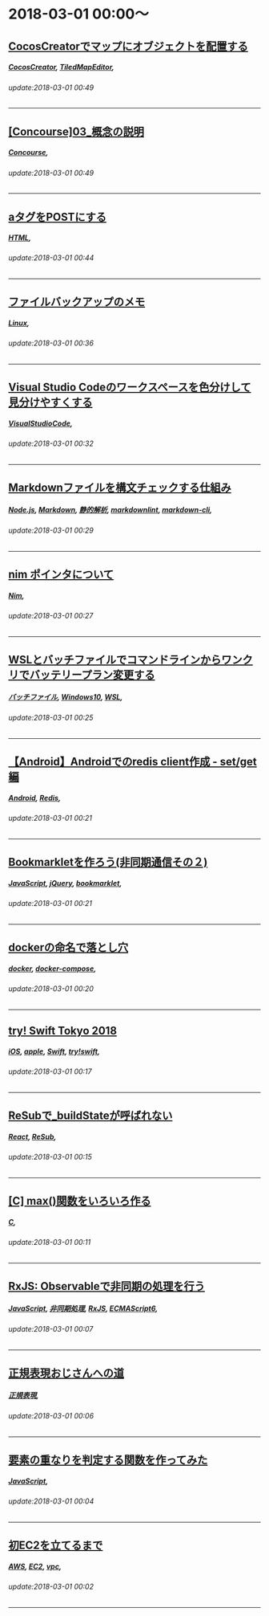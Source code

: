 # 2018-03-01 00:00～
## [CocosCreatorでマップにオブジェクトを配置する](https://qiita.com/raichi/items/5955f3e98f5ae995e57f)
##### [CocosCreator](https://qiita.com/tags/CocosCreator), [TiledMapEditor](https://qiita.com/tags/TiledMapEditor), 
###### update:2018-03-01 00:49
---
## [[Concourse]03_概念の説明](https://qiita.com/RyoMa_0923/items/4de698f9f3eb6c56c298)
##### [Concourse](https://qiita.com/tags/Concourse), 
###### update:2018-03-01 00:49
---
## [aタグをPOSTにする](https://qiita.com/horikeso/items/cceb42be04e2b6d1d5a6)
##### [HTML](https://qiita.com/tags/HTML), 
###### update:2018-03-01 00:44
---
## [ファイルバックアップのメモ](https://qiita.com/horikeso/items/40c9a6cb4eaafe6c4e4b)
##### [Linux](https://qiita.com/tags/Linux), 
###### update:2018-03-01 00:36
---
## [Visual Studio Codeのワークスペースを色分けして見分けやすくする](https://qiita.com/nacam403/items/e4ab0a475da24edd7190)
##### [VisualStudioCode](https://qiita.com/tags/VisualStudioCode), 
###### update:2018-03-01 00:32
---
## [Markdownファイルを構文チェックする仕組み](https://qiita.com/peg_73_/items/c2b93919a1d55ada47cf)
##### [Node.js](https://qiita.com/tags/Node.js), [Markdown](https://qiita.com/tags/Markdown), [静的解析](https://qiita.com/tags/静的解析), [markdownlint](https://qiita.com/tags/markdownlint), [markdown-cli](https://qiita.com/tags/markdown-cli), 
###### update:2018-03-01 00:29
---
## [nim ポインタについて](https://qiita.com/honeytrap15/items/5a2d60444795bf92c1c0)
##### [Nim](https://qiita.com/tags/Nim), 
###### update:2018-03-01 00:27
---
## [WSLとバッチファイルでコマンドラインからワンクリでバッテリープラン変更する](https://qiita.com/As_a_duke/items/3c8626fe0b4c044d8f89)
##### [バッチファイル](https://qiita.com/tags/バッチファイル), [Windows10](https://qiita.com/tags/Windows10), [WSL](https://qiita.com/tags/WSL), 
###### update:2018-03-01 00:25
---
## [【Android】Androidでのredis client作成 - set/get編](https://qiita.com/entan05/items/442be5810e3d3d9e3af7)
##### [Android](https://qiita.com/tags/Android), [Redis](https://qiita.com/tags/Redis), 
###### update:2018-03-01 00:21
---
## [Bookmarkletを作ろう(非同期通信その２)](https://qiita.com/kanaxx/items/b10b5e1bbe6413ef4a4c)
##### [JavaScript](https://qiita.com/tags/JavaScript), [jQuery](https://qiita.com/tags/jQuery), [bookmarklet](https://qiita.com/tags/bookmarklet), 
###### update:2018-03-01 00:21
---
## [dockerの命名で落とし穴](https://qiita.com/koooge/items/5d1fa996e03a701e9d39)
##### [docker](https://qiita.com/tags/docker), [docker-compose](https://qiita.com/tags/docker-compose), 
###### update:2018-03-01 00:20
---
## [try! Swift Tokyo 2018](https://qiita.com/ozwio/items/71fb765b48905d6a2193)
##### [iOS](https://qiita.com/tags/iOS), [apple](https://qiita.com/tags/apple), [Swift](https://qiita.com/tags/Swift), [try!swift](https://qiita.com/tags/try!swift), 
###### update:2018-03-01 00:17
---
## [ReSubで_buildStateが呼ばれない](https://qiita.com/nju33/items/7765bbf616d724d097c0)
##### [React](https://qiita.com/tags/React), [ReSub](https://qiita.com/tags/ReSub), 
###### update:2018-03-01 00:15
---
## [[C] max()関数をいろいろ作る](https://qiita.com/shiita0903/items/1ef8ab2b218185f83acb)
##### [C](https://qiita.com/tags/C), 
###### update:2018-03-01 00:11
---
## [RxJS: Observableで非同期の処理を行う](https://qiita.com/FumioNonaka/items/177755b323885c2da97d)
##### [JavaScript](https://qiita.com/tags/JavaScript), [非同期処理](https://qiita.com/tags/非同期処理), [RxJS](https://qiita.com/tags/RxJS), [ECMAScript6](https://qiita.com/tags/ECMAScript6), 
###### update:2018-03-01 00:07
---
## [正規表現おじさんへの道](https://qiita.com/hokupod/items/84c96122dffa687bfcc8)
##### [正規表現](https://qiita.com/tags/正規表現), 
###### update:2018-03-01 00:06
---
## [要素の重なりを判定する関数を作ってみた](https://qiita.com/jolypas/items/feb00b9e103fdb7af725)
##### [JavaScript](https://qiita.com/tags/JavaScript), 
###### update:2018-03-01 00:04
---
## [初EC2を立てるまで](https://qiita.com/hf7777hi/items/08b25fba65f0d214aee3)
##### [AWS](https://qiita.com/tags/AWS), [EC2](https://qiita.com/tags/EC2), [vpc](https://qiita.com/tags/vpc), 
###### update:2018-03-01 00:02
---





